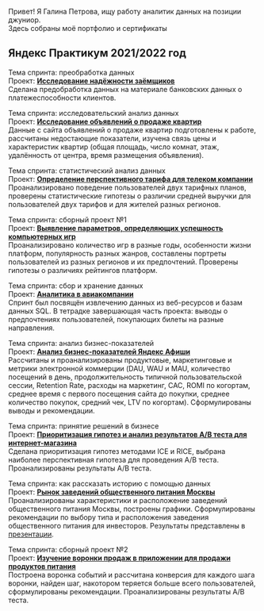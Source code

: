 Привет! Я Галина Петрова, ищу работу аналитик данных на позиции джуниор.  
Здесь собраны моё портфолио и сертификаты

## Яндекс Практикум 2021/2022 год
Тема спринта: преобработка данных  
Проект: [**Исследование надёжности заёмщиков**](https://github.com/GalaPetrova/gala_petrova_cvv/blob/main/02_data_preprocessing.ipynb)  
Сделана предобработка данных на материале банковских данных о платежеспособности клиентов.  

Тема спринта: исследовательский анализ данных  
Проект: [**Исследование объявлений о продаже квартир**](https://github.com/GalaPetrova/gala_petrova_cvv/blob/main/03_exploratory_analysis.ipynb)  
Данные с сайта объявлений о продаже квартир подготовлены к работе, рассчитаны недостающие показатели, изучена связь цены и характеристик квартир (общая площадь, число комнат, этаж, удалённость от центра, время размещения объявления).

Тема спринта: статистический анализ данных   
Проект: [**Определение перспективного тарифа для телеком компании**](https://github.com/GalaPetrova/gala_petrova_cvv/blob/main/04_statistical_analysis.ipynb)  
Проанализировано поведение пользователей двух тарифных планов, проверены статистические гипотезы о различии средней выручки для пользователей двух тарифов и для жителей разных регионов.

Тема спринта: сборный проект №1  
Проект: [**Выявление параметров, определяющих успешность компьютерных игр**](https://github.com/GalaPetrova/gala_petrova_cvv/blob/main/05_project_1.ipynb)  
Проанализировано количество игр в разные годы, особенности жизни платформ, популярность разных жанров, составлены портреты пользователей из разных регионов и их предпочтений. Проверены гипотезы о различиях рейтингов платформ.

Тема спринта: сбор и хранение данных  
Проект: [**Аналитика в авиакомпании**](https://github.com/GalaPetrova/gala_petrova_cvv/blob/main/06_data_collection.ipynb)  
Спринт был посвящён извлечению данных из веб-ресурсов и базам данных SQL. В тетрадке завершающая часть проекта: выводы о предпочтениях пользователей, покупающих билеты на разные направления.

Тема спринта: анализ бизнес-показателей  
Проект: [**Анализ бизнес-показателей Яндекс Афиши**](https://github.com/GalaPetrova/gala_petrova_cvv/blob/main/07_business_indicators.ipynb)  
Рассчитаны и проанализированы продуктовые, маркетинговые и метрики электронной коммерции (DAU, WAU и MAU, количество посещений в день, продолжительность типичной пользовательской сессии, Retention Rate, расходы на маркетинг, САС, ROMI по когортам, среднее время с первого посещения сайта до покупки, среднее количество покупок, средний чек, LTV по когортам). Сформулированы выводы и рекомендации.

Тема спринта: принятие решений в бизнесе  
Проект: [**Приоритизация гипотез и анализ результатов А/В теста для интернет-магазина**](https://github.com/GalaPetrova/gala_petrova_cvv/blob/main/08_AB_test.ipynb)  
Сделана приоритизация гипотез методами ICE и RICE, выбрана наиболее перспективная гипотеза для проведения А/В теста. Проанализированы результаты А/В теста.

Тема спринта: как рассказать историю с помощью данных  
Проект: [**Рынок заведений общественного питания Москвы**](https://github.com/GalaPetrova/gala_petrova_cvv/blob/main/09_story_by_data.ipynb)  
Проанализированы характеристики и расположение заведений общественного питания Москвы, построены графики. Сформулированы рекомендации по выбору типа и расположения заведения общественного питания для инвесторов. Результаты представлены в [презентации](https://github.com/GalaPetrova/gala_petrova_cvv/blob/main/09_presentation.pdf).  

Тема спринта: сборный проект №2  
Проект: [**Изучение воронки продаж в приложении для продажи продуктов питания**](https://github.com/GalaPetrova/gala_petrova_cvv/blob/main/10_project_2.ipynb)  
Построена воронка событий и рассчитана конверсия для каждого шага воронки, найден шаг, накотором теряется больше всего пользователей, сформулированы рекомендации. Проанализированы результаты А/В теста.

